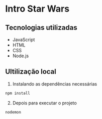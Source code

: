 # Intro Star Wars

## Tecnologias utilizadas

- JavaScript
- HTML
- CSS
- Node.js

## Ultilização local

1. Instalando as dependências necessárias

```sh
npm install
```

2. Depois para executar o projeto
```sh
nodemon
```